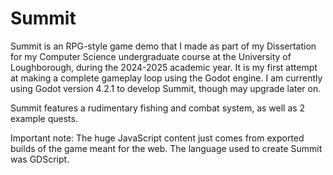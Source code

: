 # Summit
Summit is an RPG-style game demo that I made as part of my Dissertation for my Computer Science undergraduate course at the University of Loughborough, during the 2024-2025 academic year. It is my first attempt at making a complete gameplay loop using the Godot engine. I am currently using Godot version 4.2.1 to develop Summit, though may upgrade later on.

Summit features a rudimentary fishing and combat system, as well as 2 example quests.

Important note: The huge JavaScript content just comes from exported builds of the game meant for the web. The language used to create Summit was GDScript.
